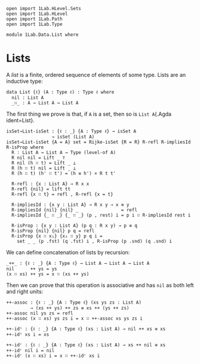 ```
open import 1Lab.HLevel.Sets
open import 1Lab.HLevel
open import 1Lab.Path
open import 1Lab.Type

module 1Lab.Data.List where
```

# Lists

A _list_ is a finite, ordered sequence of elements of some type. Lists
are an inductive type:

```
data List {ℓ} (A : Type ℓ) : Type ℓ where
  nil : List A
  _∷_ : A → List A → List A
```

The first thing we prove is that, if `A` is a set, then so is `List
A`{.Agda ident=List}.

```
isSet→List-isSet : {ℓ : _} {A : Type ℓ} → isSet A
                 → isSet (List A)
isSet→List-isSet {A = A} set = Rijke-isSet {R = R} R-refl R-impliesId R-isProp where
  R : List A → List A → Type (level-of A)
  R nil nil = Lift _ ⊤
  R nil (h ∷ t) = Lift _ ⊥
  R (h ∷ t) nil = Lift _ ⊥
  R (h ∷ t) (h' ∷ t') = (h ≡ h') × R t t'

  R-refl : {x : List A} → R x x
  R-refl {nil} = lift tt
  R-refl {x ∷ t} = refl , R-refl {x = t}

  R-impliesId : {x y : List A} → R x y → x ≡ y
  R-impliesId {nil} {nil} _                = refl
  R-impliesId {_ ∷ _} {_ ∷ _} (p , rest) i = p i ∷ R-impliesId rest i

  R-isProp : {x y : List A} (p q : R x y) → p ≡ q
  R-isProp {nil} {nil} p q = refl
  R-isProp {x ∷ x₁} {x₂ ∷ y} p q i = 
    set _ _ (p .fst) (q .fst) i , R-isProp (p .snd) (q .snd) i 
```

We can define concatenation of lists by recursion:

```
_++_ : {ℓ : _} {A : Type ℓ} → List A → List A → List A
nil      ++ ys = ys
(x ∷ xs) ++ ys = x ∷ (xs ++ ys)
```

Then we can prove that this operation is associative and has `nil` as
both left and right units:

```
++-assoc : {ℓ : _} {A : Type ℓ} (xs ys zs : List A)
         → (xs ++ ys) ++ zs ≡ xs ++ (ys ++ zs)
++-assoc nil ys zs = refl
++-assoc (x ∷ xs) ys zs i = x ∷ ++-assoc xs ys zs i

++-idˡ : {ℓ : _} {A : Type ℓ} (xs : List A) → nil ++ xs ≡ xs
++-idˡ xs i = xs

++-idʳ : {ℓ : _} {A : Type ℓ} (xs : List A) → xs ++ nil ≡ xs
++-idʳ nil i = nil
++-idʳ (x ∷ xs) i = x ∷ ++-idʳ xs i
```
